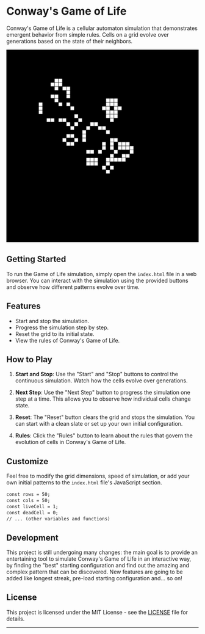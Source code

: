 # Conway's Game of Life

Conway's Game of Life is a cellular automaton simulation that demonstrates emergent behavior from simple rules. Cells on a grid evolve over generations based on the state of their neighbors.

![Game of Life Demo](screenshot.png)

## Getting Started

To run the Game of Life simulation, simply open the `index.html` file in a web browser. You can interact with the simulation using the provided buttons and observe how different patterns evolve over time.

## Features

- Start and stop the simulation.
- Progress the simulation step by step.
- Reset the grid to its initial state.
- View the rules of Conway's Game of Life.

## How to Play

1. **Start and Stop**: Use the "Start" and "Stop" buttons to control the continuous simulation. Watch how the cells evolve over generations.

2. **Next Step**: Use the "Next Step" button to progress the simulation one step at a time. This allows you to observe how individual cells change state.

3. **Reset**: The "Reset" button clears the grid and stops the simulation. You can start with a clean slate or set up your own initial configuration.

4. **Rules**: Click the "Rules" button to learn about the rules that govern the evolution of cells in Conway's Game of Life.

## Customize

Feel free to modify the grid dimensions, speed of simulation, or add your own initial patterns to the `index.html` file's JavaScript section.

```
const rows = 50;
const cols = 50;
const liveCell = 1;
const deadCell = 0;
// ... (other variables and functions)
```

## Development

This project is still undergoing many changes: the main goal is to provide an entertaining tool to simulate Conway's Game of Life in an interactive way, by finding the "best" starting configuration and find out the amazing and complex pattern that can be discovered. New features are going to be added like longest streak, pre-load starting configuration and... so on!

## License

This project is licensed under the MIT License - see the [LICENSE](LICENSE) file for details.

---
